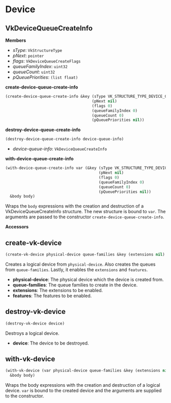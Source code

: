
# Device

## VkDeviceQueueCreateInfo

**Members**
* *sType*: `VkStructureType`
* *pNext*: `pointer`
* *flags*: `VkDeviceQueueCreateFlags`
* *queueFamilyIndex*: `uint32`
* *queueCount*: `uint32`
* *pQueuePriorities*: `(list float)`

**create-device-queue-create-info**
```lisp
(create-device-queue-create-info &key (sType VK_STRUCTURE_TYPE_DEVICE_CREATE_INFO)
                                      (pNext nil)
                                      (flags 0)
                                      (queueFamilyIndex 0)
                                      (queueCount 0)
                                      (pQueuePriorities nil))
```

**destroy-device-queue-create-info**
```lisp
(destroy-device-queue-create-info device-queue-info)
```
* *device-queue-info*: `VkDeviceQueueCreateInfo`

**with-device-queue-create-info**
```lisp
(with-device-queue-create-info var (&key (sType VK_STRUCTURE_TYPE_DEVICE_CREATE_INFO)
                                         (pNext nil)
                                         (flags 0)
                                         (queueFamilyIndex 0)
                                         (queueCount 0)
                                         (pQueuePriorities nil))
  &body body)
```
Wraps the `body` expressions with the creation and destruction of a VkDeviceQueueCreateInfo structure. The new structure is bound to `var`. The arguments are passed to the constructor `create-device-queue-create-info`.

**Accessors**


## create-vk-device

```lisp
(create-vk-device physical-device queue-families &key (extensions nil) (features nil))
```

Creates a logical device from `physical-device`. Also creates the queues from `queue-families`. Lastly, it enables the `extensions` and `features`.

* **physical-device**: The physical device which the device is created from.
* **queue-families**: The queue families to create in the device.
* **extensions**: The extensions to be enabled.
* **features**: The features to be enabled. 

## destroy-vk-device

```lisp
(destroy-vk-device device)
```

Destroys a logical device.

* **device**: The device to be destroyed.

## with-vk-device

```lisp
(with-vk-device (var physical-device queue-families &key (extensions nil) (features nil)) 
  &body body)
```

Wraps the body expressions with the creation and destruction of a logical device. `var` is bound to the created device and the arguments are supplied to the constructor.
